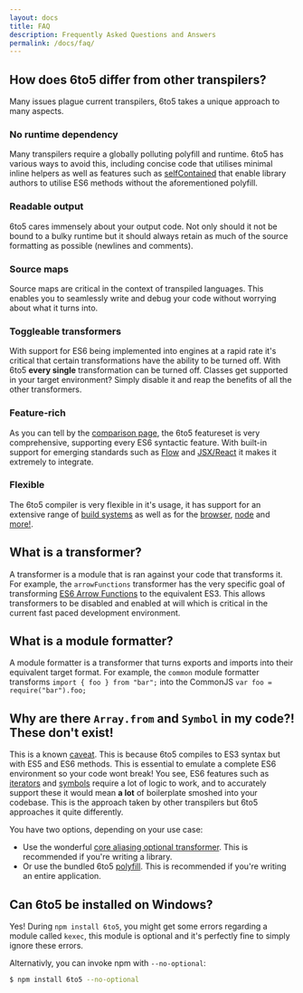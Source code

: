 ```yaml
---
layout: docs
title: FAQ
description: Frequently Asked Questions and Answers
permalink: /docs/faq/
---
```


## How does 6to5 differ from other transpilers?

Many issues plague current transpilers, 6to5 takes a unique approach to many aspects.

### No runtime dependency

Many transpilers require a globally polluting polyfill and runtime. 6to5 has various ways
to avoid this, including concise code that utilises minimal inline helpers as well as
features such as [selfContained](/docs/usage/transformers#self-contained) that enable
library authors to utilise ES6 methods without the aforementioned polyfill.

### Readable output

6to5 cares immensely about your output code. Not only should it not be bound to a bulky
runtime but it should always retain as much of the source formatting as possible
(newlines and comments).

### Source maps

Source maps are critical in the context of transpiled languages. This enables you to
seamlessly write and debug your code without worrying about what it turns into.

### Toggleable transformers

With support for ES6 being implemented into engines at a rapid rate it's critical that
certain transformations have the ability to be turned off. With 6to5 **every single**
transformation can be turned off. Classes get supported in your target environment?
Simply disable it and reap the benefits of all the other transformers.

### Feature-rich

As you can tell by the [comparison page](/docs/compare#comparison-to-other-transpilers),
the 6to5 featureset is very comprehensive, supporting every ES6 syntactic feature. With
built-in support for emerging standards such as [Flow](http://flowtype.org) and
[JSX/React](/docs/usage/jsx) it makes it extremely to integrate.

### Flexible

The 6to5 compiler is very flexible in it's usage, it has support for an extensive range
of [build systems](/docs/using-6to5#build-systems) as well as for the
[browser](/docs/usage/browser), [node](/docs/using-6to5#node-js) and [more!](/docs/using-6to5#misc).

## What is a transformer?

A transformer is a module that is ran against your code that transforms it. For example,
the `arrowFunctions` transformer has the very specific goal of transforming
[ES6 Arrow Functions](/docs/learn-es6#arrows) to the equivalent ES3. This allows transformers to be disabled and enabled at will which is critical in the
current fast paced development environment.

## What is a module formatter?

A module formatter is a transformer that turns exports and imports into their equivalent
target format. For example, the `common` module formatter transforms
`import { foo } from "bar";` into the CommonJS `var foo = require("bar").foo;`

## Why are there `Array.from` and `Symbol` in my code?! These don't exist!

This is a known [caveat](/docs/caveats). This is because 6to5 compiles to ES3 syntax but with
ES5 and ES6 methods. This is essential to emulate a complete ES6 environment so your code
wont break! You see, ES6 features such as [iterators](/docs/learn-es6#iterators) and
[symbols](/docs/learn-es6#symbols) require a lot of logic to work, and to accurately support these
it would mean **a lot** of boilerplate smoshed into your codebase. This is the approach taken
by other transpilers but 6to5 approaches it quite differently.

You have two options, depending on your use case:

 - Use the wonderful [core aliasing optional transformer](/docs/usage/transformers#core-aliasing). This is recommended if you're writing a library.
 - Or use the bundled 6to5 [polyfill](/docs/usage/polyfill). This is recommended if you're writing an entire application.

## Can 6to5 be installed on Windows?

Yes! During `npm install 6to5`, you might get some errors regarding a module
called `kexec`, this module is optional and it's perfectly fine to simply ignore these
errors.

Alternativly, you can invoke npm with `--no-optional`:

```sh
$ npm install 6to5 --no-optional
```
